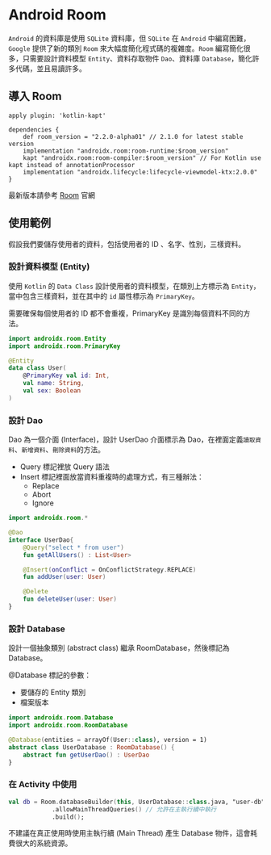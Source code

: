 # Android Room

`Android` 的資料庫是使用 `SQLite` 資料庫，但 `SQLite` 在 `Android` 中編寫困難，`Google` 提供了新的類別 `Room` 來大幅度簡化程式碼的複雜度。`Room` 編寫簡化很多，只需要設計資料模型 `Entity`、資料存取物件 `Dao`、資料庫 `Database`，簡化許多代碼，並且易讀許多。

## 導入 Room

``` grovy
apply plugin: 'kotlin-kapt'

dependencies {
    def room_version = "2.2.0-alpha01" // 2.1.0 for latest stable version
    implementation "androidx.room:room-runtime:$room_version"
    kapt "androidx.room:room-compiler:$room_version" // For Kotlin use kapt instead of annotationProcessor
    implementation "androidx.lifecycle:lifecycle-viewmodel-ktx:2.0.0"
}
```

最新版本請參考 [Room](https://developer.android.com/jetpack/androidx/releases/room) 官網

## 使用範例

假設我們要儲存使用者的資料，包括使用者的 ID 、名字、性別，三樣資料。

### 設計資料模型 (Entity)

使用 `Kotlin` 的 `Data Class` 設計使用者的資料模型，在類別上方標示為 `Entity`，當中包含三樣資料，並在其中的 `id` 屬性標示為 `PrimaryKey`。

需要確保每個使用者的 ID 都不會重複，PrimaryKey 是識別每個資料不同的方法。


``` Kotlin
import androidx.room.Entity
import androidx.room.PrimaryKey

@Entity
data class User(
    @PrimaryKey val id: Int,
    val name: String,
    val sex: Boolean
)
```

### 設計 Dao

Dao 為一個介面 (Interface)，設計 UserDao 介面標示為 Dao，在裡面定義`讀取資料`、`新增資料`、`刪除資料`的方法。

* Query 標記裡放 Query 語法
* Insert 標記裡面放當資料重複時的處理方式，有三種辦法：
  * Replace
  * Abort
  * Ignore

``` kotlin
import androidx.room.*

@Dao
interface UserDao{
    @Query("select * from user")
    fun getAllUsers() : List<User>

    @Insert(onConflict = OnConflictStrategy.REPLACE)
    fun addUser(user: User)

    @Delete
    fun deleteUser(user: User)
}
```

### 設計 Database

設計一個抽象類別 (abstract class) 繼承 RoomDatabase，然後標記為 Database。

@Database 標記的參數：

* 要儲存的 Entity 類別
* 檔案版本

``` kotlin
import androidx.room.Database
import androidx.room.RoomDatabase

@Database(entities = arrayOf(User::class), version = 1)
abstract class UserDatabase : RoomDatabase() {
    abstract fun getUserDao() : UserDao
}
```

### 在 Activity 中使用

``` kotlin
val db = Room.databaseBuilder(this, UserDatabase::class.java, "user-db")
            .allowMainThreadQueries() // 允許在主執行續中執行
            .build();
```

不建議在真正使用時使用主執行續 (Main Thread) 產生 Database 物件，這會耗費很大的系統資源。